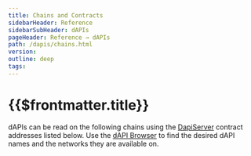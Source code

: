 ```yaml
---
title: Chains and Contracts
sidebarHeader: Reference
sidebarSubHeader: dAPIs
pageHeader: Reference → dAPIs
path: /dapis/chains.html
version:
outline: deep
tags:
---
```


<VersionWarning/>

<PageHeader/>

# {{$frontmatter.title}}

dAPIs can be read on the following chains using the
[DapiServer](../#dapiserver-sol) contract addresses listed below. Use the
[dAPI Browser](./dapi-browser.md) to find the desired dAPI names and the
networks they are available on.

<ChainsList/>
